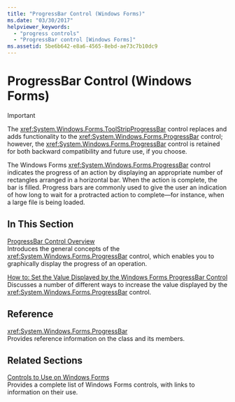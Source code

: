 ```yaml
---
title: "ProgressBar Control (Windows Forms)"
ms.date: "03/30/2017"
helpviewer_keywords: 
  - "progress controls"
  - "ProgressBar control [Windows Forms]"
ms.assetid: 5be6b642-e8a6-4565-8ebd-ae73c7b10dc9
---
```

# ProgressBar Control (Windows Forms)
> [!IMPORTANT]
>  The <xref:System.Windows.Forms.ToolStripProgressBar> control replaces and adds functionality to the <xref:System.Windows.Forms.ProgressBar> control; however, the <xref:System.Windows.Forms.ProgressBar> control is retained for both backward compatibility and future use, if you choose.  
  
 The Windows Forms <xref:System.Windows.Forms.ProgressBar> control indicates the progress of an action by displaying an appropriate number of rectangles arranged in a horizontal bar. When the action is complete, the bar is filled. Progress bars are commonly used to give the user an indication of how long to wait for a protracted action to complete—for instance, when a large file is being loaded.  
  
## In This Section  
 [ProgressBar Control Overview](progressbar-control-overview-windows-forms.md)  
 Introduces the general concepts of the <xref:System.Windows.Forms.ProgressBar> control, which enables you to graphically display the progress of an operation.  
  
 [How to: Set the Value Displayed by the Windows Forms ProgressBar Control](how-to-set-the-value-displayed-by-the-windows-forms-progressbar-control.md)  
 Discusses a number of different ways to increase the value displayed by the <xref:System.Windows.Forms.ProgressBar> control.  
  
## Reference  
 <xref:System.Windows.Forms.ProgressBar>  
 Provides reference information on the class and its members.  
  
## Related Sections  
 [Controls to Use on Windows Forms](controls-to-use-on-windows-forms.md)  
 Provides a complete list of Windows Forms controls, with links to information on their use.
